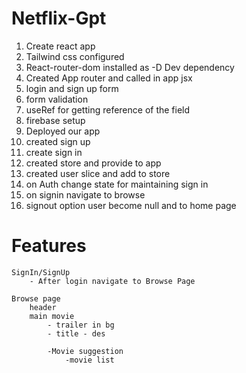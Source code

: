 
# Netflix-Gpt


1. Create react app
2. Tailwind css configured
3. React-router-dom installed as -D Dev dependency
4. Created App router  and called in app jsx
5. login and sign up form
6. form validation
7. useRef for getting reference of the field
8. firebase setup
9. Deployed our app
10. created sign up 
11. create sign in 
12. created store and provide to app
13. created user slice and add to store
14. on Auth change  state for maintaining sign in
15. on signin navigate to browse
16. signout option user become null and to home page



# Features

    SignIn/SignUp
        - After login navigate to Browse Page

    Browse page
        header
        main movie
            - trailer in bg
            - title - des
            
            -Movie suggestion
                -movie list



 